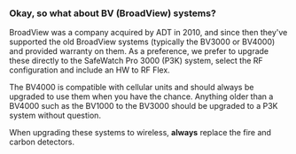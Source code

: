 ### Okay, so what about BV (BroadView) systems?

BroadView was a company acquired by ADT in 2010, and since then they've supported the old BroadView systems (typically the BV3000 or BV4000) and provided warranty on them. As a preference, we prefer to upgrade these directly to the SafeWatch Pro 3000 (P3K) system, select the RF configuration and include an HW to RF Flex.

The BV4000 is compatible with cellular units and should always be upgraded to use them when you have the chance. Anything older than a BV4000 such as the BV1000 to the BV3000 should be upgraded to a P3K system without question.

When upgrading these systems to wireless, **always** replace the fire and carbon detectors.
